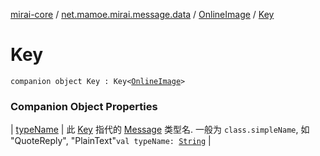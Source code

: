[mirai-core](../../../index.md) / [net.mamoe.mirai.message.data](../../index.md) / [OnlineImage](../index.md) / [Key](./index.md)

# Key

`companion object Key : Key<`[`OnlineImage`](../index.md)`>`

### Companion Object Properties

| [typeName](type-name.md) | 此 [Key](../../-message/-key/index.md) 指代的 [Message](../../-message/index.md) 类型名. 一般为 `class.simpleName`, 如 "QuoteReply", "PlainText"`val typeName: `[`String`](https://kotlinlang.org/api/latest/jvm/stdlib/kotlin/-string/index.html) |

